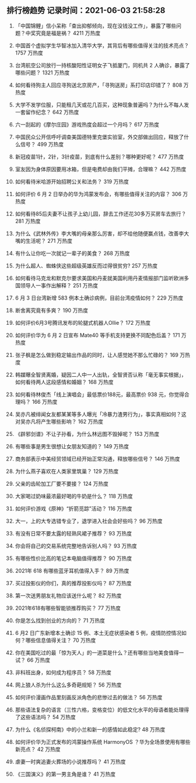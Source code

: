 
## 排行榜趋势 记录时间：2021-06-03 21:58:28
  
  1. 「中国锦鲤」信小呆称「查出抑郁倾向，现在没钱没工作」，暴露了哪些问题？中奖究竟是福是祸？ 4211 万热度
    
  2. 中国首个虚拟学生华智冰加入清华大学，其背后有哪些值得关注的技术亮点？ 1757 万热度
    
  3. 台湾航空公司放行一持核酸阳性证明女子飞抵厦门，同机共 2 人确诊，暴露了哪些问题？ 1321 万热度
    
  4. 如何看待狗主人回应寻狗送北京房产，「寻狗送房」系打印店印错了？ 808 万热度
    
  5. 大学不发学位服，只能租几天或花几百买，这种现象普遍吗？为什么不每人发一套留作纪念？ 642 万热度
    
  6. 六一刮起的《摩尔庄园》游戏热度会超过一个月吗？ 617 万热度
    
  7. 中国民众公开信呼吁调查美国德特里克堡实验室，外交部做出回应，释放了什么信号？ 499 万热度
    
  8. 新冠疫苗1针，2针，3针疫苗，到底有什么差别？哪种更好呢？ 477 万热度
    
  9. 室友因为身体原因要用冰箱，但是电费却由我们平摊，合理嘛？ 442 万热度
    
  10. 如何看待米哈游开始招聘公关和法务？ 319 万热度
    
  11. 如何评价 6 月 2 日举办的华为鸿蒙发布会，有哪些值得关注的内容？ 306 万热度
    
  12. 如何看待85后夫妻不让孩子上幼儿园，辞去工作还花30多万买房车去旅行？ 281 万热度
    
  13. 为什么《武林外传》李大嘴的母亲那么厉害，却不给他随便赢点钱，改善李大嘴的生活呢？ 271 万热度
    
  14. 有什么让你吃一次就记一辈子的美食？ 268 万热度
    
  15. 为什么超人、蜘蛛侠这些超级英雄反而过得很贫穷? 257 万热度
    
  16. 如何看待马克龙和默克尔要求美国和丹麦就美国利用丹麦情报部门监听欧洲多国领导人一事作出解释？ 251 万热度
    
  17. 6 月 3 日台湾新增 583 例本土确诊病例，目前台湾疫情如何？ 229 万热度
    
  18. 断舍离究竟有多爽？ 190 万热度
    
  19. 如何评价6月3号腾讯发布的轮腿式机器人Ollie？ 172 万热度
    
  20. 如何评价华为 6 月 2 日宣布 Mate40 等手机支持更换不同配色后盖？ 171 万热度
    
  21. 张子枫是怎么做到稳定输出作品的同时，让人感觉她不那么忙碌的？ 169 万热度
    
  22. 韩媒曝全智贤离婚，疑因二人中一人出轨，全智贤否认称「毫无事实根据」，如何看待两人这段感情和婚姻？ 168 万热度
    
  23. 如何看待林俊杰「线上演唱会」最低票价188元，最高票价 938 元，你觉得合理吗？ 166 万热度
    
  24. 吴亦凡被绯闻女友都某某等多人曝光「冷暴力渣男行为」，事实真相如何？这对吴亦凡将产生哪些影响？ 162 万热度
    
  25. 《辟邪剑谱》不让子孙看，为什么林远图不毁掉呢？ 153 万热度
    
  26. 有哪些事是男生很想让女朋友知道的？ 149 万热度
    
  27. 商务部表示中美经贸领域已经开始正常沟通，释放哪些信号？ 146 万热度
    
  28. 为什么燕子喜欢在人类家里筑巢？ 129 万热度
    
  29. 父亲的齿轮加工厂要不要接？ 124 万热度
    
  30. 大家喝过奶味最浓最好喝的牛奶是什么？ 118 万热度
    
  31. 如何评价游戏《原神》“折箭觅踪”活动？ 116 万热度
    
  32. 大一，上的大专选错专业了，退学进入社会会好些吗？ 96 万热度
    
  33. 有没有日常不要太露的轻熟风裙子推荐？ 93 万热度
    
  34. 你会将自己的交易系统完整地告诉别人吗？ 93 万热度
    
  35. 有哪些性价比高的笔记本电脑值得推荐？ 90 万热度
    
  36. 2021年 618 有哪些蓝牙耳机值得入手？ 89 万热度
    
  37. 买过投影仪的你们，真的推荐投影仪吗？ 87 万热度
    
  38. 第一次送男朋友礼物应该送什么呢？ 82 万热度
    
  39. 2021年618有哪些智能锁推荐购买？ 77 万热度
    
  40. 你是怎么找到创业的方向的？ 71 万热度
    
  41. 6 月2 日广东新增本土确诊 15 例、本土无症状感染者 5 例，疫情防控情况如何？哪些信息值得关注？ 70 万热度
    
  42. 你在美国吃过的最「惊为天人」的一道菜是什么？还有哪些当地美食值得一试？ 66 万热度
    
  43. 非科班出身，如何成为程序员？ 58 万热度
    
  44. 网上狼人杀为什么这么多奇葩规矩？ 56 万热度
    
  45. 如何评价漫画作品里刻画反派角色的悲惨过去的做法？ 56 万热度
    
  46. 那些语法复杂的语言（三性六格，变格变位）的低文化水平的母语者能处理得了这些语法吗？ 54 万热度
    
  47. 为什么《名侦探柯南》中的小兰和新一的感情如此稳定? 48 万热度
    
  48. 如何评价华为正式发布的鸿蒙操作系统 HarmonyOS ？华为全场景使用有哪些新亮点？ 42 万热度
    
  49. 虐妻一时爽追妻火葬场的小说推荐吗？ 41 万热度
    
  50. 《三国演义》的第一男主角是谁？ 41 万热度
    